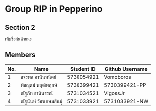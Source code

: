 # Group RIP in Pepperino
## Section 2
เพิ่มชื่อกันด้วยนะ
## Members
No. | Name | Student ID | Github Username
---- | ---- | ---------- | --------------
1 | ขจรพล อานันทนิตย์ | 5730054921 | Vomoboros
2 | พิชญุตม์ พฤฒิพฤกษ์ | 5730399421 | 5730399421-PP
3 | ณัฐภัท ธานินธรณ์ | 5731034521 | VigossJr
4 | ณัฐนันท์ วัชรเกษมสินธุ์ | 5731033921 | 5731033921-NW
